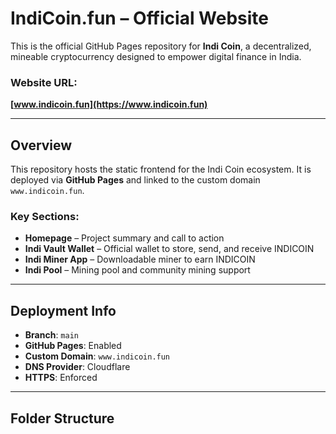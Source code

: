 # IndiCoin.fun – Official Website

This is the official GitHub Pages repository for **Indi Coin**, a decentralized, mineable cryptocurrency designed to empower digital finance in India.

### Website URL:
**[www.indicoin.fun](https://www.indicoin.fun)**

---

## Overview

This repository hosts the static frontend for the Indi Coin ecosystem. It is deployed via **GitHub Pages** and linked to the custom domain `www.indicoin.fun`.

### Key Sections:

- **Homepage** – Project summary and call to action
- **Indi Vault Wallet** – Official wallet to store, send, and receive INDICOIN
- **Indi Miner App** – Downloadable miner to earn INDICOIN
- **Indi Pool** – Mining pool and community mining support

---

## Deployment Info

- **Branch**: `main`
- **GitHub Pages**: Enabled
- **Custom Domain**: `www.indicoin.fun`
- **DNS Provider**: Cloudflare
- **HTTPS**: Enforced

---

## Folder Structure
